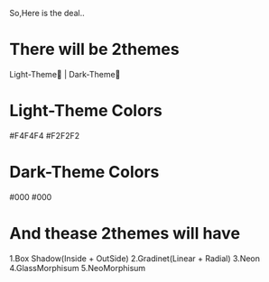 So,Here is the deal..

# There will be 2themes
Light-Theme🤍     |    Dark-Theme🖤

# Light-Theme Colors
#F4F4F4
#F2F2F2
# Dark-Theme Colors
#000
#000

# And thease 2themes will have
1.Box Shadow(Inside + OutSide)
2.Gradinet(Linear + Radial)
3.Neon
4.GlassMorphisum
5.NeoMorphisum
